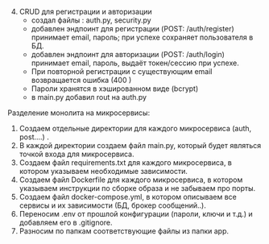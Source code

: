 4. CRUD для регистрации и авторизации
    - создал файлы : auth.py, security.py
    - добавлен эндпоинт для регистрации (POST: /auth/register) принимает email, пароль; при успехе сохраняет пользователя в БД.
    - добавлен эндпоинт для авторизации (POST: /auth/login) принимает email, пароль, выдаёт токен/сессию при успехе.
    - При повторной регистрации с существующим email возвращается ошибка (400 )
    - Пароли хранятся в хэшированном виде (bcrypt)
    - в  main.py добавил rout на auth.py



Разделение монолита на микросервисы:

1. Создаем отдельные директории для каждого микросервиса (auth, post....) .
2. В каждой директории создаем файл main.py, который будет являться точкой входа для микросервиса.
3. Создаем файл requirements.txt для каждого микросервиса, в котором указываем необходимые зависимости.
4. Создаем файл Dockerfile для каждого микросервиса, в котором указываем инструкции по сборке образа и не забываем про порты.
5. Создаем файл docker-compose.yml, в котором описываем все сервисы и их зависимости (БД, брокер сообщений..).
6. Переносим .env от прошлой конфигурации (пароли, ключи и т.д.) и добавляем его в .gitignore.
7. Разносим по папкам соответствующие файлы из папки арр.
 
